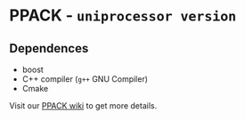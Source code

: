 # PPACK - `uniprocessor version`

## Dependences
* boost
* C++ compiler (`g++` GNU Compiler)
* Cmake

Visit our [PPACK wiki](https://github.com/wtchdog/ppack/wiki) to get more details.